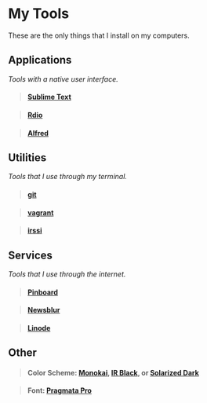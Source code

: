 # My Tools

These are the only things that I install on my computers.

## Applications

_Tools with a native user interface._

> #### [Sublime Text](http://www.sublimetext.com)

> #### [Rdio](http://www.rdio.com)

> #### [Alfred](http://www.alfredapp.com)


## Utilities

_Tools that I use through my terminal._

> #### [git](https://github.com/git/git)

> #### [vagrant](https://github.com/mitchellh/vagrant)

> #### [irssi](http://www.irssi.org/)


## Services

_Tools that I use through the internet._

> #### [Pinboard](https://pinboard.in/u:taylorlapeyre)

> #### [Newsblur](http://newsblur.com)

> #### [Linode](http://www.linode.com/)


## Other

> #### Color Scheme: [Monokai](http://www.monokai.nl/blog/2006/07/15/textmate-color-theme/), [IR Black](http://toddwerth.com/2008/01/25/a-black-os-x-leopard-terminal-theme-that-is-actually-readable/), or [Solarized Dark](http://ethanschoonover.com/solarized)

> #### Font: [Pragmata Pro](http://www.fsd.it/fonts/pragmatapro.htm)
